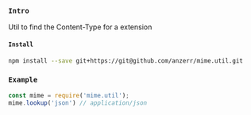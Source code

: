 
### `Intro`
Util to find the Content-Type for a extension

#### `Install`
``` bash
npm install --save git+https://git@github.com/anzerr/mime.util.git
```

### `Example`
``` javascript
const mime = require('mime.util');
mime.lookup('json') // application/json
```